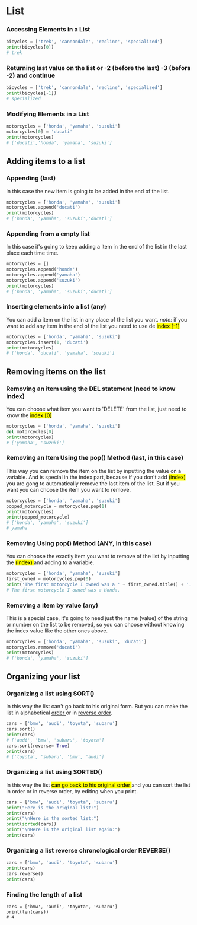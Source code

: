 # **List**
### Accessing Elements in a List
```py
bicycles = ['trek', 'cannondale', 'redline', 'specialized']
print(bicycles[0])
# trek
```


### Returning last value on the list or -2 (before the last) -3 (befora -2) and continue

```py
bicycles = ['trek', 'cannondale', 'redline', 'specialized']
print(bicycles[-1])
# specialized
```

### Modifying Elements in a List
```py
motorcycles = ['honda', 'yamaha', 'suzuki']
motorcycles[0] = 'ducati'
print(motorcycles)
# ['ducati','honda', 'yamaha', 'suzuki']
```

## Adding items to a list
### Appending (last)
In this case the new item is going to be added in the end of the list.
```py
motorcycles = ['honda', 'yamaha', 'suzuki']
motorcycles.append('ducati')
print(motorcycles)
# ['honda', 'yamaha', 'suzuki','ducati']
```

### Appending from a empty list
In this case it's going to keep adding a item in the end of the list in the last place each time time.
``` py
motorcycles = []
motorcycles.append('honda')
motorcycles.append('yamaha')
motorcycles.append('suzuki')
print(motorcycles)
# ['honda', 'yamaha', 'suzuki','ducati']
```

### Inserting elements into a list (any)
You can add a item on the list in any place of the list you want.
*note:* if you want to add any item in the end of the list you need to use de <mark> index   [-1] </mark> 
```py
motorcycles = ['honda', 'yamaha', 'suzuki']
motorcycles.insert(1, 'ducati')
print(motorcycles)
# ['honda', 'ducati', 'yamaha', 'suzuki']
```

## Removing items on the list

### Removing an item using the DEL statement (need to know index)
You can choose what item you want to 'DELETE' from the list, just need to know the <mark> index [0]</mark>
```py
motorcycles = ['honda', 'yamaha', 'suzuki']
del motorcycles[0]
print(motorcycles)
# ['yamaha', 'suzuki']
```


### Removing an Item Using the pop() Method (last, in this case)
This way you can remove the item on the list by inputting the value on a variable.
And is special in the index part, because if you don't add <mark>(index) </mark> you are gong to automatically remove the last item of the list. But if you want you can choose the item you want to remove. 
```py
motorcycles = ['honda', 'yamaha', 'suzuki']
popped_motorcycle = motorcycles.pop(1)
print(motorcycles)
print(popped_motorcycle)
# ['honda', 'yamaha', 'suzuki']
# yamaha
```


### Removing Using pop() Method (ANY, in this case)
You can choose the exactly item you want to remove of the list by inputting the  <mark> (index) </mark> and adding to a variable.
```py
motorcycles = ['honda', 'yamaha', 'suzuki']
first_owned = motorcycles.pop(0)
print('The first motorcycle I owned was a ' + first_owned.title() + '.')
# The first motorcycle I owned was a Honda.
```


### Removing a item by value (any)
This is a special case, it's going to need just the name (value) of the string or number on the list to be removed, so you can choose without knowing the index value like the other ones above.
```py
motorcycles = ['honda', 'yamaha', 'suzuki', 'ducati']
motorcycles.remove('ducati')
print(motorcycles)
# ['honda', 'yamaha', 'suzuki']
```


## Organizing your list

### Organizing a list using SORT()
In this way the list can't go back to his original form.
But you can make the list in alphabetical <u> order  </u>  or in <u> reverse order</u>.
```py
cars = ['bmw', 'audi', 'toyota', 'subaru']
cars.sort()
print(cars)
# ['audi', 'bmw', 'subaru', 'toyota']
cars.sort(reverse= True)
print(cars)
# ['toyota', 'subaru', 'bmw', 'audi']
```


### Organizing a list using SORTED()
In this way the list <mark> can go back to his original order </mark>  and you can sort the list in order or in reverse order, by editing when you print.
```py
cars = ['bmw', 'audi', 'toyota', 'subaru']
print("Here is the original list:")
print(cars)
print("\nHere is the sorted list:")
print(sorted(cars))
print("\nHere is the original list again:")
print(cars)
```


### Organizing a list reverse chronological order REVERSE()

```py
cars = ['bmw', 'audi', 'toyota', 'subaru']
print(cars)
cars.reverse()
print(cars)
```


### Finding the length of a list

```
cars = ['bmw', 'audi', 'toyota', 'subaru']
print(len(cars))
# 4
```
